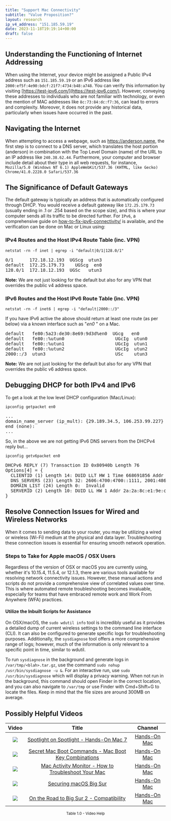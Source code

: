 ```yaml
---
title: "Support Mac Connectivity"
subtitle: "Value Proposition?"
layout: research
ip_v4_address: "151.185.59.19"
date: 2023-11-18T19:19:14+00:00
draft: false
---
```


## Understanding the Functioning of Internet Addressing

When using the Internet, your device might be assigned a Public IPv4 address such as ```151.185.59.19``` or an IPv6 address like ```2000:ef5f:4e90:bdcf:21f7:4734:b48:a748```. You can verify this information by visiting [https://test-ipv6.com/](https://test-ipv6.com/). However, conveying these addresses to individuals who are not familiar with technology, or even the mention of MAC addresses like ```8c:73:84:dc:f7:36```, can lead to errors and complexity. Moreover, it does not provide any historical data, particularly when issues have occurred in the past.
## Navigating the Internet
When attempting to access a webpage, such as https://anderson.name, the first step is to connect to a DNS server, which translates the host portion (anderson) in combination with the Top Level Domain (name) of the URL to an IP address like ```240.38.62.44```. Furthermore, your computer and browser include detail about their type in all web requests, for instance, <br>```Mozilla/5.0 (Windows NT 6.1) AppleWebKit/537.36 (KHTML, like Gecko) Chrome/41.0.2228.0 Safari/537.36```
## The Significance of Default Gateways
The default gateway is typically an address that is automatically configured through DHCP. You would receive a default gateway like ```172.25.179.73``` (usually ending in .1 or .254 based on the scope size), and this is where your computer sends all its traffic to be directed further. For ```IPv6```, a comprehensive guide on [how-to-fix-ipv6-connectivity/](/blog/how-to-fix-ipv6-connectivity/) is available, and the verification can be done on Mac or Linux using:
<br>
### IPv4 Routes and the Host IPv4 Route Table (inc. VPN)
```netstat -rn -f inet | egrep -i "default|0/1|128.0/1"```

<pre>
0/1      172.18.12.193  UGScg  utun3
default  172.25.179.73    UGScg  en0
128.0/1  172.18.12.193  UGSc   utun3</pre>

**Note:** We are not just looking for the default but also for any VPN that overrides the public v4 address space.

### IPv6 Routes and the Host IPv6 Route Table (inc. VPN)
```netstat -rn -f inet6 | egrep -i "default|2000::/3"```

If you have IPv6 active the above should return at least one route (as per below) via a known interface such as "_en0_ " on a Mac. 

<pre>
default   fe80:5a23:de30:8e69:9d3d%en0  UGcg   en0
default   fe80::%utun0                   UGcIg  utun0
default   fe80::%utun1                   UGcIg  utun1
default   fe80::%utun2                   UGcIg  utun2
2000::/3  utun3                          USc    utun3</pre>

**Note:** We are not just looking for the default but also for any VPN that overrides the public v6 address space.
<br>

## Debugging DHCP for both IPv4 and IPv6

To get a look at the low level DHCP configuration (Mac/Linux): 

```ipconfig getpacket en0```

<pre>
...
domain_name_server (ip_mult): {29.189.34.5, 106.253.99.227}
end (none):
...</pre>

So, in the above we are not getting IPv6 DNS servers from the DHCPv4 reply but...

```ipconfig getv6packet en0```

<pre>
DHCPv6 REPLY (7) Transaction ID 0x80940b Length 76
Options[4] = {
  CLIENTID (1) Length 14: DUID LLT HW 1 Time 668691856 Addr 8c:73:84:dc:f7:36
  DNS_SERVERS (23) Length 32: 2606:4700:4700::1111, 2001:4860:4860::8844
  DOMAIN_LIST (24) Length 0:  Invalid
  SERVERID (2) Length 10: DUID LL HW 1 Addr 2a:2a:8c:e1:9e:c0
}</pre>




## Resolve Connection Issues for Wired and Wireless Networks
When it comes to sending data to your router, you may be utilizing a wired or wireless (Wi-Fi) medium at the physical and data layer. Troubleshooting these connection issues is essential for ensuring smooth network operation.
### Steps to Take for Apple macOS / OSX Users
Regardless of the version of OSX or macOS you are currently using, whether it's 10.15.4, 11.5.4, or 12.1.3, there are various tools available for resolving network connectivity issues. However, these manual actions and scripts do not provide a comprehensive view of correlated values over time. This is where automated remote troubleshooting becomes invaluable, especially for teams that have embraced remote work and Work From Anywhere (WFA) practices.
#### Utilize the Inbuilt Scripts for Assistance
On OSX/macOS, the ```sudo wdutil info``` tool is incredibly useful as it provides a detailed dump of current wireless settings to the command line interface (CLI). It can also be configured to generate specific logs for troubleshooting purposes. Additionally, the ```sysdiagnose``` tool offers a more comprehensive range of logs; however, much of the information is only relevant to a specific point in time, similar to wdutil.

To run ```sysdiagnose``` in the background and generate logs in ```/var/tmp/<blah>.tar.gz```, use the command ```sudo nohup /usr/bin/sysdiagnose -u &```. For an interactive run, use ```sudo /usr/bin/sysdiagnose``` which will display a privacy warning. When not run in the background, this command should open Finder in the correct location, and you can also navigate to ```/var/tmp``` or use Finder with Cmd+Shift+G to locate the files. Keep in mind that the file sizes are around 300MB on average.
## Possibly Helpful Videos

<link href="/plugins/lity/css/lity.min.css" rel="stylesheet">
<script src="/plugins/lity/js/lity.min.js"></script>
<div class="table1-start"></div>

|Video | Title | Channel |
| :---: | :---: | :---: |
|<a href="https://www.youtube.com/watch?v=RslZ4W1EPqk" data-lity><img src="https://i.ytimg.com/vi/RslZ4W1EPqk/default.jpg" class="img-fluid"></a>|<a href="https://www.youtube.com/watch?v=RslZ4W1EPqk" data-lity>Spotlight on Spotlight - Hands-On Mac 7</a>|<a target="_blank" href="https://www.youtube.com/channel/UCg43DP8MdHVcl4rFK_delBg" >Hands-On Mac</a>|
|<a href="https://www.youtube.com/watch?v=VwNYWAxHCgM" data-lity><img src="https://i.ytimg.com/vi/VwNYWAxHCgM/default.jpg" class="img-fluid"></a>|<a href="https://www.youtube.com/watch?v=VwNYWAxHCgM" data-lity>Secret Mac Boot Commands - Mac Boot Key Combinations</a>|<a target="_blank" href="https://www.youtube.com/channel/UCg43DP8MdHVcl4rFK_delBg" >Hands-On Mac</a>|
|<a href="https://www.youtube.com/watch?v=TWzWd_DiaJ0" data-lity><img src="https://i.ytimg.com/vi/TWzWd_DiaJ0/default.jpg" class="img-fluid"></a>|<a href="https://www.youtube.com/watch?v=TWzWd_DiaJ0" data-lity>Mac Activity Monitor - How to Troubleshoot Your Mac</a>|<a target="_blank" href="https://www.youtube.com/channel/UCg43DP8MdHVcl4rFK_delBg" >Hands-On Mac</a>|
|<a href="https://www.youtube.com/watch?v=7KdhJimuhNw" data-lity><img src="https://i.ytimg.com/vi/7KdhJimuhNw/default.jpg" class="img-fluid"></a>|<a href="https://www.youtube.com/watch?v=7KdhJimuhNw" data-lity>Securing macOS Big Sur</a>|<a target="_blank" href="https://www.youtube.com/channel/UCg43DP8MdHVcl4rFK_delBg" >Hands-On Mac</a>|
|<a href="https://www.youtube.com/watch?v=HEbK-Tignuc" data-lity><img src="https://i.ytimg.com/vi/HEbK-Tignuc/default.jpg" class="img-fluid"></a>|<a href="https://www.youtube.com/watch?v=HEbK-Tignuc" data-lity>On the Road to Big Sur 2 - Compatibility</a>|<a target="_blank" href="https://www.youtube.com/channel/UCg43DP8MdHVcl4rFK_delBg" >Hands-On Mac</a>|

<center><small>Table 1.0 - Video Help</small></center>
 <br>
<div class="table1-end"></div>
<script type="text/javascript">
(function() {
    $('div.table1-start').nextUntil('div.table1-end', 'table').addClass('table thead-dark table-striped table-responsive rounded').attr('id', 't1');
    $('#t1').find('thead').addClass('thead-dark');
})();
</script>

